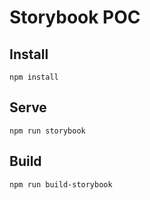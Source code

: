 # Storybook POC

## Install
`npm install`

## Serve
`npm run storybook`

## Build
`npm run build-storybook`